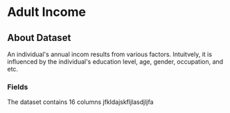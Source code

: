 # Adult Income

## About Dataset 

An individual's annual incom results from various factors. Intuitvely, it is influenced by the individual's education level, age, gender, occupation, and etc. 

### Fields

The dataset contains 16 columns
jfkldajskfljlasdjljfa
